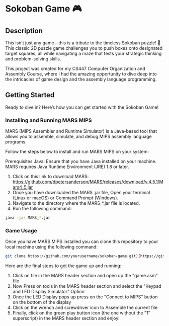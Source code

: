 # Sokoban Game 🎮

## Description
This isn’t just any game—this is a tribute to the timeless Sokoban puzzle! 🧩 This classic 2D puzzle game challenges you to push boxes onto designated target squares, all while navigating a maze that tests your strategic thinking and problem-solving skills.

This project was created for my CS447 Computer Organization and Assembly Course, where I had the amazing opportunity to dive deep into the intricacies of game design and the assembly language programming. 

## Getting Started

Ready to dive in? Here’s how you can get started with the Sokoban Game!

### Installing and Running MARS MIPS
MARS (MIPS Assembler and Runtime Simulator) is a Java-based tool that allows you to assemble, simulate, and debug MIPS assembly language programs. 

Follow the steps below to install and run MARS MIPS on your system:

Prerequisites
Java: Ensure that you have Java installed on your machine. MARS requires Java Runtime Environment (JRE) 1.8 or later.

1. Click on this link to download MARS: https://github.com/dpetersanderson/MARS/releases/download/v.4.5.1/Mars4_5.jar
2. Once you have downloaded the MARS .jar file, Open your terminal (Linux or macOS) or Command Prompt (Windows).
3. Navigate to the directory where the MARS_*.jar file is located.
4. Run the following command:
```bash
java -jar MARS_*.jar

```

### Game Usage

Once you have MARS MIPS installed you can clone this repository to your local machine using the following command:

```bash
git clone https://github.com/yourusername/sokoban-game.git](https://github.com/Jabreezy7/sokoban-game.git
```

Here are the final steps to get the game up and running:
1. Click on file in the MARS header section and open up the "game.asm" file
2. Now Press on tools in the MARS header section and select the "Keypad and LED Display Simulator" Option
3. Once the LED Display pops up press on the "Connect to MIPS" button on the bottom of the display
4. Click on the wrench and screwdriver icon to Assemble the current file
5. Finally, click on the green play button icon (the one without the "1" superscript) in the MARS header section and enjoy!


